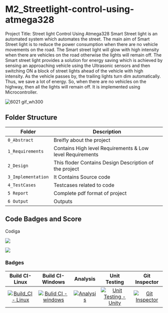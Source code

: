 # M2_Streetlight-control-using-atmega328
Project Title: Street light Control Using Atmega328
Smart Street light is an automated system which automates the street. The main aim of Smart Street
light is to reduce the power consumption when there are no vehicle movements on the road. The
Smart street light will glow with high intensity when there are vehicles on the road otherwise the
lights will remain off.
The Smart street light provides a solution for energy saving which is achieved by sensing an
approaching vehicle using the Ultrasonic sensors and then switching ON a block of street lights ahead
of the vehicle with high intensity. As the vehicle passes by, the trailing lights turn dim automatically.
Thus, we save a lot of energy. So, when there are no vehicles on the highway, then all the lights will
remain off. It is implemented using Microcontroller.


![6021 gif_wh300](https://user-images.githubusercontent.com/102902624/164909851-758e4955-c8d4-48c3-a4ae-954a456aa7b1.gif)


## Folder Structure
|Folder             | Description |
|-------------------| -----------------------------------------|
| `0_Abstract`      | Breifly about the project |
| `1_Requirements`  | Contains High level Requirements & Low level Requirements  |
| `2_Design`        | This floder Contains Design Description of the project |
| `3_Implementation`| It Contains Source code |
| `4_TestCases`     | Testcases related to code |
| `5 Report`        | Complete pdf format of project |
| `6 Output`        | Outputs |

## Code Badges and Score

Codiga

![ ](https://api.codiga.io/project/33126/score/svg)

![ ](https://api.codiga.io/project/33126/status/svg)

### Badges
|Build CI-Linux|Build CI-Windows|Analysis|Unit Testing |Git Inspector|
|:--:|:--:|:--:|:--:|:--:|
|[![Build_CI - Linux](https://github.com/sushmithanv9535356798/M2_Streetlight-control-using-atmega328/actions/workflows/Linux.yml/badge.svg)](https://github.com/sushmithanv9535356798/M2_Streetlight-control-using-atmega328/actions/workflows/Linux.yml)|[![Bulid CI - windows](https://github.com/sushmithanv9535356798/M2_Streetlight-control-using-atmega328/actions/workflows/Windows.yml/badge.svg)](https://github.com/sushmithanv9535356798/M2_Streetlight-control-using-atmega328/actions/workflows/Windows.yml)|[![Analysis](https://github.com/sushmithanv9535356798/M2_Streetlight-control-using-atmega328/actions/workflows/analysis.yml/badge.svg)](https://github.com/sushmithanv9535356798/M2_Streetlight-control-using-atmega328/actions/workflows/analysis.yml)|[![Unit Testing - Unity](https://github.com/sushmithanv9535356798/M2_Streetlight-control-using-atmega328/actions/workflows/unit_test.yml/badge.svg)](https://github.com/sushmithanv9535356798/M2_Streetlight-control-using-atmega328/actions/workflows/unit_test.yml)|[![Git Inspector](https://github.com/sushmithanv9535356798/M2_Streetlight-control-using-atmega328/actions/workflows/gitinsp.yml/badge.svg)](https://github.com/sushmithanv9535356798/M2_Streetlight-control-using-atmega328/actions/workflows/gitinsp.yml)|
